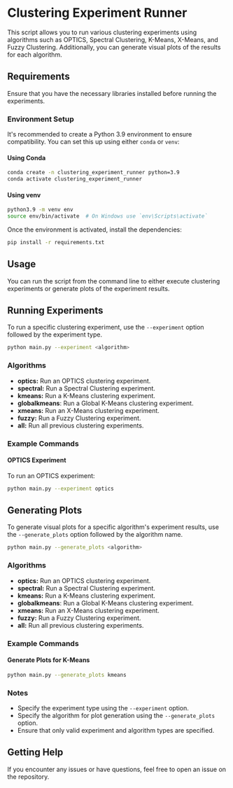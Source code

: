 # Clustering Experiment Runner

This script allows you to run various clustering experiments using algorithms such as OPTICS, Spectral Clustering, K-Means, X-Means, and Fuzzy Clustering. Additionally, you can generate visual plots of the results for each algorithm.

## Requirements

Ensure that you have the necessary libraries installed before running the experiments.

### Environment Setup

It's recommended to create a Python 3.9 environment to ensure compatibility. You can set this up using either `conda` or `venv`:

#### Using Conda

```bash
conda create -n clustering_experiment_runner python=3.9
conda activate clustering_experiment_runner
```

#### Using venv

```bash
python3.9 -m venv env
source env/bin/activate  # On Windows use `env\Scripts\activate`
```

Once the environment is activated, install the dependencies:

```bash
pip install -r requirements.txt
```

## Usage

You can run the script from the command line to either execute clustering experiments or generate plots of the experiment results.

## Running Experiments

To run a specific clustering experiment, use the `--experiment` option followed by the experiment type.

```bash
python main.py --experiment <algorithm>
```

### Algorithms

- **optics:** Run an OPTICS clustering experiment.
- **spectral:** Run a Spectral Clustering experiment.
- **kmeans:** Run a K-Means clustering experiment.
- **globalkmeans**: Run a Global K-Means clustering experiment.
- **xmeans:** Run an X-Means clustering experiment.
- **fuzzy:** Run a Fuzzy Clustering experiment.
- **all:** Run all previous clustering experiments.

### Example Commands

#### OPTICS Experiment

To run an OPTICS experiment:

```bash
python main.py --experiment optics
```

## Generating Plots

To generate visual plots for a specific algorithm's experiment results, use the `--generate_plots` option followed by the algorithm name.

```bash
python main.py --generate_plots <algorithm>
```

### Algorithms

- **optics:** Run an OPTICS clustering experiment.
- **spectral:** Run a Spectral Clustering experiment.
- **kmeans:** Run a K-Means clustering experiment.
- **globalkmeans**: Run a Global K-Means clustering experiment.
- **xmeans:** Run an X-Means clustering experiment.
- **fuzzy:** Run a Fuzzy Clustering experiment.
- **all:** Run all previous clustering experiments.

### Example Commands

#### Generate Plots for K-Means

```bash
python main.py --generate_plots kmeans
```

### Notes

- Specify the experiment type using the `--experiment` option.
- Specify the algorithm for plot generation using the `--generate_plots` option.
- Ensure that only valid experiment and algorithm types are specified.

## Getting Help

If you encounter any issues or have questions, feel free to open an issue on the repository.